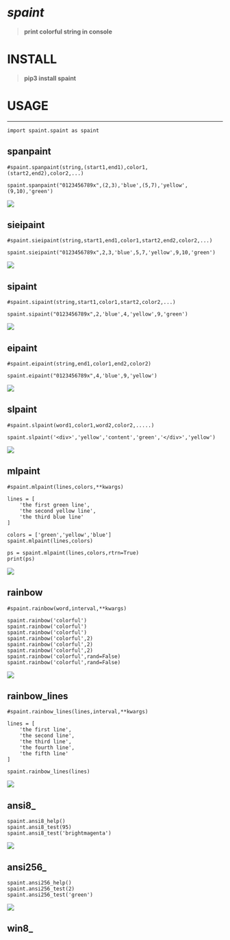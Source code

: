 <!--[TOC]-->

# _spaint_
>__print colorful string in console__

# INSTALL
>__pip3 install spaint__

# USAGE
-----------------------------------------------------------------------

    import spaint.spaint as spaint

## spanpaint    
    #spaint.spanpaint(string,(start1,end1),color1,(start2,end2),color2,...)
    
    spaint.spanpaint("0123456789x",(2,3),'blue',(5,7),'yellow',(9,10),'green')
![](spaint/Images/spanpaint.0.png)

## sieipaint
    #spaint.sieipaint(string,start1,end1,color1,start2,end2,color2,...)
    
    spaint.sieipaint("0123456789x",2,3,'blue',5,7,'yellow',9,10,'green')
![](spaint/Images/sieipaint.0.png)

## sipaint
    #spaint.sipaint(string,start1,color1,start2,color2,...)    
    
    spaint.sipaint("0123456789x",2,'blue',4,'yellow',9,'green')
![](spaint/Images/sipaint.0.png)

## eipaint
    #spaint.eipaint(string,end1,color1,end2,color2)
    
    spaint.eipaint("0123456789x",4,'blue',9,'yellow')
![](spaint/Images/eipaint.0.png)


## slpaint
    #spaint.slpaint(word1,color1,word2,color2,.....)
    
    spaint.slpaint('<div>','yellow','content','green','</div>','yellow')
![](spaint/Images/slpaint.0.png)

## mlpaint
    #spaint.mlpaint(lines,colors,**kwargs)
    
    lines = [
        'the first green line',
        'the second yellow line',
        'the third blue line'
    ]

    colors = ['green','yellow','blue']
    spaint.mlpaint(lines,colors)

    ps = spaint.mlpaint(lines,colors,rtrn=True)
    print(ps)
![](spaint/Images/mlpaint.0.png)


## rainbow
    #spaint.rainbow(word,interval,**kwargs)
    
    spaint.rainbow('colorful')
    spaint.rainbow('colorful')
    spaint.rainbow('colorful')
    spaint.rainbow('colorful',2)
    spaint.rainbow('colorful',2)
    spaint.rainbow('colorful',2)
    spaint.rainbow('colorful',rand=False)
    spaint.rainbow('colorful',rand=False)
![](spaint/Images/.0.png)


## rainbow_lines
    #spaint.rainbow_lines(lines,interval,**kwargs)
    
    lines = [
        'the first line',
        'the second line',
        'the third line',
        'the fourth line',
        'the fifth line'
    ]
    
    spaint.rainbow_lines(lines)
![](spaint/Images/rainbow_lines.0.png)

## ansi8_

    spaint.ansi8_help()
    spaint.ansi8_test(95)
    spaint.ansi8_test('brightmagenta')
![](spaint/Images/ansi8.0.png)  


## ansi256_

    spaint.ansi256_help()
    spaint.ansi256_test(2)
    spaint.ansi256_test('green')
![](spaint/Images/ansi256.0.png) 


## win8_



  
